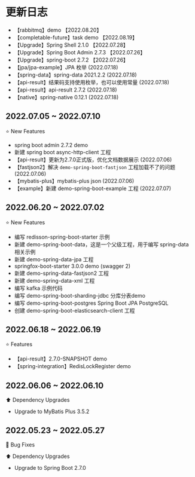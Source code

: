# 更新日志

- 【rabbitmq】demo 【2022.08.20】
- 【completable-future】task demo 【2022.08.19】
- 【Upgrade】Spring Shell 2.1.0 【2022.07.28】
- 【Upgrade】Spring Boot Admin 2.7.3 【2022.07.26】
- 【Upgrade】spring-boot 2.7.2 【2022.07.26】
- 【jpa/jpa-example】JPA 枚举 (2022.07.18)
- 【spring-data】spring-data 2021.2.2 (2022.07.18)
- 【api-result】结果码支持使用枚举，也可以使用常量 (2022.07.18)
- 【api-result】api-result 2.7.2 (2022.07.18)
- 【native】spring-native 0.12.1 (2022.07.18)


## 2022.07.05 ~ 2022.07.10

:star: New Features

- spring boot admin 2.7.2 demo
- 新建 spring boot async-http-client 工程
- 【api-result】更新为2.7.0正式版，优化文档数据展示 (2022.07.06)
- 【fastjson2】解决 `demo-spring-boot-fastjson` 工程加载不了的问题 (2022.07.06)
- 【mybatis-plus】mybatis-plus json (2022.07.06)
- 【example】新建 demo-spring-boot-example 工程 (2022.07.07)


## 2022.06.20 ~ 2022.07.02

:star: New Features

- 编写 redisson-spring-boot-starter 示例
- 新建 demo-spring-boot-data，这是一个父级工程，用于编写 spring-data 相关示例
- 新建 demo-spring-data-jpa 工程
- springfox-boot-starter 3.0.0 demo (swagger 2)
- 新建 demo-spring-data-fastjson2 工程
- 新建 demo-spring-data-xml 工程
- 编写 kafka 示例代码
- 编写 demo-spring-boot-sharding-jdbc 分库分表demo
- 编写 demo-spring-boot-postgres Spring Boot JPA PostgreSQL 
- 创建 demo-spring-boot-elasticsearch-client 工程



## 2022.06.18 ~ 2022.06.19

:star: Features

- 【api-result】2.7.0-SNAPSHOT demo
- 【spring-integration】RedisLockRegister demo



## 2022.06.06 ~ 2022.06.10

:arrow_up: Dependency Upgrades

- Upgrade to MyBatis Plus 3.5.2



## 2022.05.23 ~ 2022.05.27

:bug: Bug Fixes

:arrow_up: Dependency Upgrades

- Upgrade to Spring Boot 2.7.0